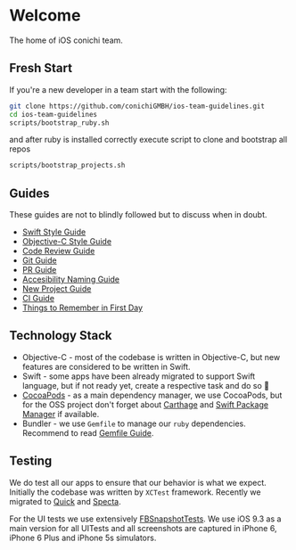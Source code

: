 Welcome
============

The home of iOS conichi team.

## Fresh Start

If you're a new developer in a team start with the following:

```sh
git clone https://github.com/conichiGMBH/ios-team-guidelines.git
cd ios-team-guidelines
scripts/bootstrap_ruby.sh
```

and after ruby is installed correctly execute script to clone and bootstrap all repos

```sh
scripts/bootstrap_projects.sh
```

## Guides

These guides are not to blindly followed but to discuss when in doubt.

* [Swift Style Guide](https://github.com/conichiGMBH/ios-team/blob/master/docs/swift_style_guide.md)
* [Objective-C Style Guide](https://github.com/conichiGMBH/ios-team/blob/master/docs/objective_c_style_guide.md)
* [Code Review Guide](https://github.com/thoughtbot/guides/tree/master/code-review)
* [Git Guide](https://github.com/conichiGMBH/ios-team/blob/master/docs/git_protocol.md)
* [PR Guide](https://github.com/conichiGMBH/ios-team/blob/master/docs/pr_protocol.md)
* [Accesibility Naming Guide](https://github.com/conichiGMBH/ios-team/blob/CNI-5559/docs/accessibility_naming_guide.md)
* [New Project Guide](https://github.com/conichiGMBH/ios-team/blob/master/docs/new_project_guide.md)
* [CI Guide](https://github.com/conichiGMBH/ios-team/blob/master/docs/ci_guide.md)
* [Things to Remember in First Day](https://github.com/conichiGMBH/ios-team/blob/CNI-5939/docs/things_to_remember.md)

## Technology Stack

* Objective-C - most of the codebase is written in Objective-C, but new features are considered to be written in Swift.
* Swift - some apps have been already migrated to support Swift language, but if not ready yet, create a respective task and do so 🚀
* [CocoaPods](https://github.com/CocoaPods/CocoaPods) - as a main dependency manager, we use CocoaPods, but for the OSS project don't forget about [Carthage](https://github.com/Carthage/Carthage) and [Swift Package Manager](https://github.com/apple/swift-package-manager) if available.
* Bundler - we use `Gemfile` to manage our `ruby` dependencies. Recommend to read [Gemfile Guide](https://guides.cocoapods.org/using/a-gemfile.html).

## Testing

We do test all our apps to ensure that our behavior is what we expect. Initially the codebase was written by `XCTest` framework. Recently we migrated to [Quick](https://github.com/Quick/Quick/) and [Specta](https://github.com/specta/specta).

For the UI tests we use extensively [FBSnapshotTests](https://www.objc.io/issues/15-testing/snapshot-testing/). We use iOS 9.3 as a main version for all UITests and all screenshots are captured in iPhone 6, iPhone 6 Plus and iPhone 5s simulators.
